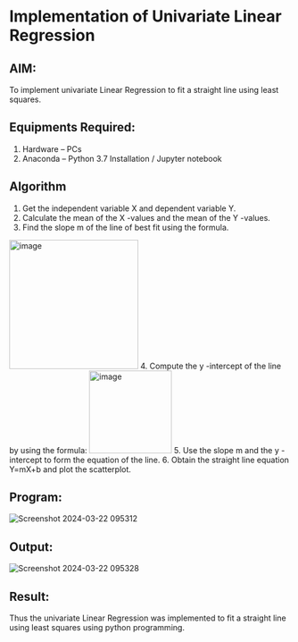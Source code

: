 # Implementation of Univariate Linear Regression
## AIM:
To implement univariate Linear Regression to fit a straight line using least squares.

## Equipments Required:
1. Hardware – PCs
2. Anaconda – Python 3.7 Installation / Jupyter notebook

## Algorithm
1. Get the independent variable X and dependent variable Y.
2. Calculate the mean of the X -values and the mean of the Y -values.
3. Find the slope m of the line of best fit using the formula. 
<img width="231" alt="image" src="https://user-images.githubusercontent.com/93026020/192078527-b3b5ee3e-992f-46c4-865b-3b7ce4ac54ad.png">
4. Compute the y -intercept of the line by using the formula:
<img width="148" alt="image" src="https://user-images.githubusercontent.com/93026020/192078545-79d70b90-7e9d-4b85-9f8b-9d7548a4c5a4.png">
5. Use the slope m and the y -intercept to form the equation of the line.
6. Obtain the straight line equation Y=mX+b and plot the scatterplot.

## Program:
![Screenshot 2024-03-22 095312](https://github.com/BOOPATHYS0660/Find-the-best-fit-line-using-Least-Squares-Method/assets/155909381/b45f89fe-6b87-4947-a6bf-b163d3864ac4)

## Output:
![Screenshot 2024-03-22 095328](https://github.com/BOOPATHYS0660/Find-the-best-fit-line-using-Least-Squares-Method/assets/155909381/5b1d93dd-cf09-4b92-a4fc-cec13f94667a)

## Result:
Thus the univariate Linear Regression was implemented to fit a straight line using least squares using python programming.
